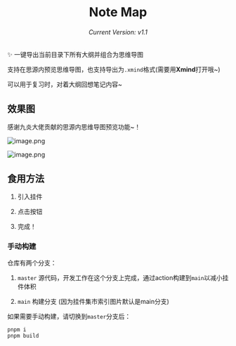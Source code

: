 <h1 align="center">Note Map</h1>

<h6 align="center">Current Version: v1.1</h6>

✨ 一键导出当前目录下所有大纲并组合为思维导图

支持在思源内预览思维导图，也支持导出为`.xmind`格式(需要用**Xmind**打开哦~)

可以用于复习时，对着大纲回想笔记内容~

## 效果图

感谢九炎大佬贡献的思源内思维导图预览功能~！

![image.png](https://b3logfile.com/siyuan/1613565605390/assets/image-20220410002755-whmqqxo.png)

![image.png](https://b3logfile.com/siyuan/1613565605390/assets/image-20220410002237-zr7sb1a.png)

## 食用方法

1. 引入挂件

2. 点击按钮

3. 完成！

### 手动构建

仓库有两个分支：

1. `master` 源代码，开发工作在这个分支上完成，通过action构建到`main`以减小挂件体积

2. `main` 构建分支 (因为挂件集市索引图片默认是main分支)

如果需要手动构建，请切换到`master`分支后：

```
pnpm i
pnpm build
```
